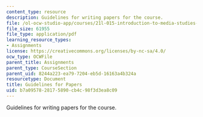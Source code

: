 ```yaml
---
content_type: resource
description: Guidelines for writing papers for the course.
file: /ol-ocw-studio-app/courses/21l-015-introduction-to-media-studies-fall-2005/b7a0957828175890cb4c98f3d3ea8c09_guide_papers.pdf
file_size: 61955
file_type: application/pdf
learning_resource_types:
- Assignments
license: https://creativecommons.org/licenses/by-nc-sa/4.0/
ocw_type: OCWFile
parent_title: Assignments
parent_type: CourseSection
parent_uid: 8244a223-ea79-7204-eb5d-16163a4b324a
resourcetype: Document
title: Guidelines for Papers
uid: b7a09578-2817-5890-cb4c-98f3d3ea8c09
---
```

Guidelines for writing papers for the course.